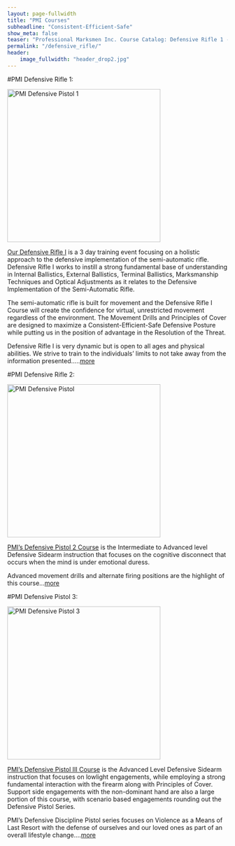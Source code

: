 ```yaml
---
layout: page-fullwidth
title: "PMI Courses"
subheadline: "Consistent-Efficient-Safe"
show_meta: false
teaser: "Professional Marksmen Inc. Course Catalog: Defensive Rifle 1 - 2"
permalink: "/defensive_rifle/"
header:
    image_fullwidth: "header_drop2.jpg"
---
```



#PMI Defensive Rifle 1:

<a href="http://professionalmarksmen.com/defensive_pistol1" target="_blank"><img src="http://professionalmarksmen.com/images/defrif1.jpg" alt="PMI Defensive Pistol 1" style="width:350px;height:350px;">


[Our Defensive Rifle I][4] is a 3 day training event focusing on a holistic approach to the defensive implementation of the semi-automatic rifle. Defensive Rifle I works to instill a strong fundamental base of understanding in Internal Ballistics, External Ballistics, Terminal Ballistics, Marksmanship Techniques and Optical Adjustments as it relates to the Defensive Implementation of the Semi-Automatic Rifle.

The semi-automatic rifle is built for movement and the Defensive Rifle I Course will create the confidence for virtual, unrestricted movement regardless of the environment.  The Movement Drills and Principles of Cover are designed to maximize a Consistent-Efficient-Safe Defensive Posture while putting us in the position of advantage in the Resolution of the Threat. 

Defensive Rifle I is very dynamic but is open to all ages and physical abilities.   We strive to train to the individuals’ limits to not take away from the information presented.....[more][4]


#PMI Defensive Rifle 2:

<a href="http://professionalmarksmen.com/defensive_rifle2" target="_blank"><img src="http://professionalmarksmen.com/images/defrif2.jpg" alt="PMI Defensive Pistol" style="width:350px;height:350px;">


[PMI’s Defensive Pistol 2 Course][2] is the Intermediate to Advanced level Defensive Sidearm instruction that focuses on the cognitive disconnect that occurs when the mind is under emotional duress.

Advanced movement drills and alternate firing positions are the highlight of this course...[more][2]


#PMI Defensive Pistol 3:

<a href="http://professionalmarksmen.com/defensive_pistol3" target="_blank"><img src="http://professionalmarksmen.com/images/defpist3.jpg" alt="PMI Defensive Pistol 3" style="width:350px;height:350px;">


[PMI’s Defensive Pistol III Course][3] is the Advanced Level Defensive Sidearm instruction that focuses on lowlight engagements, while employing a strong fundamental interaction with the firearm along with Principles of Cover. Support side engagements with the non-dominant hand are also a large portion of this course, with scenario based engagements rounding out the Defensive Pistol Series.

PMI’s Defensive Discipline Pistol series focuses on Violence as a Means of Last Resort with the defense of ourselves and our loved ones as part of an overall lifestyle change....[more][3]



 [1]: http://professionalmarksmen.com/defensive_pistol1
 [2]: http://professionalmarksmen.com/defensive_pistol2
 [3]: http://professionalmarksmen.com/defensive_pistol3
 [4]: http://professionalmarksmen.com/defensive_rifle1
 [5]: http://professionalmarksmen.com/defensive_rifle2
 [6]: http://professionalmarksmen.com/defensive_shotgun1
 [7]: http://professionalmarksmen.com/defensive_shotgun2
 [8]: http://professionalmarksmen.com/hunter_prep
 [9]: #
 [10]: #